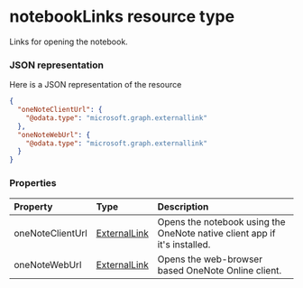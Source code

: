 # notebookLinks resource type

Links for opening the notebook.

### JSON representation

Here is a JSON representation of the resource

<!-- {
  "blockType": "resource",
  "optionalProperties": [

  ],
  "@odata.type": "microsoft.graph.notebooklinks"
}-->

```json
{
  "oneNoteClientUrl": {
    "@odata.type": "microsoft.graph.externallink"
  },
  "oneNoteWebUrl": {
    "@odata.type": "microsoft.graph.externallink"
  }
}

```
### Properties
| Property	   | Type	|Description|
|:---------------|:--------|:----------|
|oneNoteClientUrl|[ExternalLink](externallink.md)|Opens the notebook using the OneNote native client app if it's installed.|
|oneNoteWebUrl|[ExternalLink](externallink.md)|Opens the web-browser based OneNote Online client.|

<!-- uuid: 8fcb5dbc-d5aa-4681-8e31-b001d5168d79
2015-10-25 14:57:30 UTC -->
<!-- {
  "type": "#page.annotation",
  "description": "notebookLinks resource",
  "keywords": "",
  "section": "documentation",
  "tocPath": ""
}-->